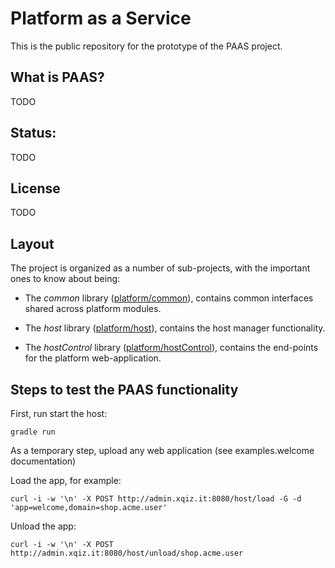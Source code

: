 # Platform as a Service #

This is the public repository for the prototype of the PAAS project.

## What is PAAS?

TODO

## Status:

TODO

## License

TODO

## Layout

The project is organized as a number of sub-projects, with the important ones to know about being:

* The *common* library ([platform/common](./common)), contains common interfaces shared across 
  platform modules. 
  
* The *host* library ([platform/host](./host)), contains the host manager functionality. 
  
* The *hostControl* library ([platform/hostControl](./hostControl)), contains the end-points 
  for the platform web-application. 
  
## Steps to test the PAAS functionality

First, run start the host:

    gradle run

As a temporary step, upload any web application (see examples.welcome documentation)

Load the app, for example:

    curl -i -w '\n' -X POST http://admin.xqiz.it:8080/host/load -G -d 'app=welcome,domain=shop.acme.user'

Unload the app:

    curl -i -w '\n' -X POST http://admin.xqiz.it:8080/host/unload/shop.acme.user  